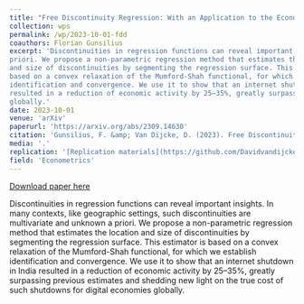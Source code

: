 ```yaml
---
title: "Free Discontinuity Regression: With an Application to the Economic Effects of Internet Shutdowns"
collection: wps
permalink: /wp/2023-10-01-fdd
coauthors: Florian Gunsilius
excerpt: 'Discontinuities in regression functions can reveal important insights. In many contexts, like geographic settings, such discontinuities are multivariate and unknown a
priori. We propose a non-parametric regression method that estimates the location
and size of discontinuities by segmenting the regression surface. This estimator is
based on a convex relaxation of the Mumford-Shah functional, for which we establish
identification and convergence. We use it to show that an internet shutdown in India
resulted in a reduction of economic activity by 25–35%, greatly surpassing previous estimates and shedding new light on the true cost of such shutdowns for digital economies
globally.'
date: 2023-10-01
venue: 'arXiv'
paperurl: 'https://arxiv.org/abs/2309.14630'
citation: 'Gunsilius, F. &amp; Van Dijcke, D. (2023). Free Discontinuity Design: With an Application to the Economic Effects of Internet Shutdowns. Manuscript.'
media: '.'
replication: '[Replication materials](https://github.com/Davidvandijcke/fdr)'
field: 'Econometrics'
---
```


<a href='https://arxiv.org/abs/2309.14630'>Download paper here</a>

Discontinuities in regression functions can reveal important insights. In many contexts, like geographic settings, such discontinuities are multivariate and unknown a
priori. We propose a non-parametric regression method that estimates the location
and size of discontinuities by segmenting the regression surface. This estimator is
based on a convex relaxation of the Mumford-Shah functional, for which we establish
identification and convergence. We use it to show that an internet shutdown in India
resulted in a reduction of economic activity by 25–35%, greatly surpassing previous estimates and shedding new light on the true cost of such shutdowns for digital economies
globally.
